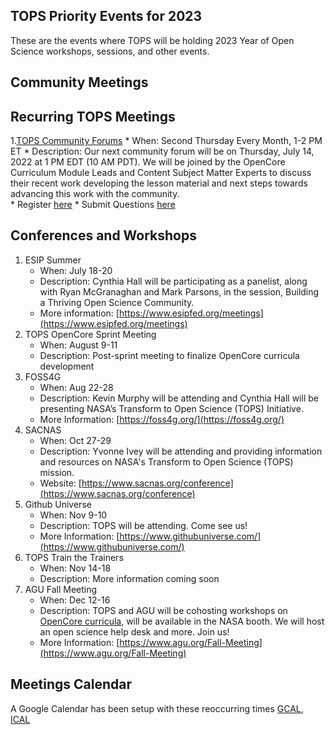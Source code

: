## TOPS Priority Events for 2023

These are the events where TOPS will be holding 2023 Year of Open Science workshops, sessions, and other events.

Community Meetings
-----------------

Recurring TOPS Meetings
-----------------
1.[TOPS Community Forums](../Community_Forums)
    * When: Second Thursday Every Month, 1-2 PM ET
    * Description: Our next community forum will be on Thursday, July 14, 2022 at 1 PM EDT (10 AM PDT). We will be joined by the OpenCore Curriculum Module Leads and Content Subject Matter Experts to discuss their recent work developing the lesson material and next steps towards advancing this work with the community.  
    * Register [here](https://docs.google.com/forms/d/e/1FAIpQLSdwvKbB1q2bB7Myeo1dX0eyT3-As0yO4CXZVWXTJhzu2XJitg/viewform)
    * Submit Questions [here](https://nasa.cnf.io/sessions/kzbb/#!/dashboard)
  
Conferences and Workshops
-----------------
1. ESIP Summer
    * When: July 18-20
    * Description: Cynthia Hall will be participating as a panelist, along with Ryan McGranaghan and Mark Parsons, in the session, Building a Thriving Open Science Community. 
    * More information: [https://www.esipfed.org/meetings](https://www.esipfed.org/meetings)
2. TOPS OpenCore Sprint Meeting
    * When: August 9-11
    * Description: Post-sprint meeting to finalize OpenCore curricula development
3. FOSS4G
    * When: Aug 22-28
    * Description: Kevin Murphy will be attending and Cynthia Hall will be presenting NASA’s Transform to Open Science (TOPS) Initiative.
    * More Information: [https://foss4g.org/](https://foss4g.org/)
4. SACNAS
    * When: Oct 27-29
    * Description: Yvonne Ivey will be attending and providing information and resources on NASA's Transform to Open Science (TOPS) mission.
    * Website: [https://www.sacnas.org/conference](https://www.sacnas.org/conference)
5. Github Universe
    * When: Nov 9-10
    * Description: TOPS will be attending. Come see us!
    * More Information: [https://www.githubuniverse.com/](https://www.githubuniverse.com/)
6. TOPS Train the Trainers
    * When: Nov 14-18
    * Description: More information coming soon
7. AGU Fall Meeting
    * When: Dec 12-16
    * Description: TOPS and AGU will be cohosting workshops on [OpenCore curricula](https://github.com/nasa/Transform-to-Open-Science/tree/main/docs/Area2_Capacity_Sharing/OpenCore), will be available in the NASA booth. We will host an open science help desk and more. Join us! 
    * More Information: [https://www.agu.org/Fall-Meeting](https://www.agu.org/Fall-Meeting)

Meetings Calendar
-----------------

A Google Calendar has been setup with these reoccurring times [GCAL](https://calendar.google.com/calendar/embed?), [ICAL](https://calendar.google.com/calendar/ical/tce6loed2q1rnej3q8t3i0sha0%40group.calendar.google.com/public/basic.ics)
